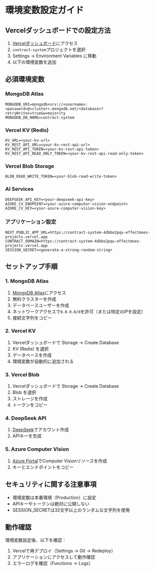 # 環境変数設定ガイド

## Vercelダッシュボードでの設定方法

1. [Vercelダッシュボード](https://vercel.com/dashboard)にアクセス
2. `contract-system`プロジェクトを選択
3. Settings → Environment Variables に移動
4. 以下の環境変数を追加

## 必須環境変数

### MongoDB Atlas
```
MONGODB_URI=mongodb+srv://<username>:<password>@<cluster>.mongodb.net/<database>?retryWrites=true&w=majority
MONGODB_DB_NAME=contract-system
```

### Vercel KV (Redis)
```
KV_URL=<your-kv-url>
KV_REST_API_URL=<your-kv-rest-api-url>
KV_REST_API_TOKEN=<your-kv-rest-api-token>
KV_REST_API_READ_ONLY_TOKEN=<your-kv-rest-api-read-only-token>
```

### Vercel Blob Storage
```
BLOB_READ_WRITE_TOKEN=<your-blob-read-write-token>
```

### AI Services
```
DEEPSEEK_API_KEY=<your-deepseek-api-key>
AZURE_CV_ENDPOINT=<your-azure-computer-vision-endpoint>
AZURE_CV_KEY=<your-azure-computer-vision-key>
```

### アプリケーション設定
```
NEXT_PUBLIC_APP_URL=https://contract-system-4dbbo2pqu-effectmoes-projects.vercel.app
CONTRACT_DOMAIN=https://contract-system-4dbbo2pqu-effectmoes-projects.vercel.app
SESSION_SECRET=<generate-a-strong-random-string>
```

## セットアップ手順

### 1. MongoDB Atlas
1. [MongoDB Atlas](https://www.mongodb.com/cloud/atlas)にアクセス
2. 無料クラスターを作成
3. データベースユーザーを作成
4. ネットワークアクセスで`0.0.0.0/0`を許可（または特定のIPを設定）
5. 接続文字列をコピー

### 2. Vercel KV
1. Vercelダッシュボードで Storage → Create Database
2. KV (Redis) を選択
3. データベースを作成
4. 環境変数が自動的に追加される

### 3. Vercel Blob
1. Vercelダッシュボードで Storage → Create Database
2. Blob を選択
3. ストレージを作成
4. トークンをコピー

### 4. DeepSeek API
1. [DeepSeek](https://platform.deepseek.com/)でアカウント作成
2. APIキーを生成

### 5. Azure Computer Vision
1. [Azure Portal](https://portal.azure.com)でComputer Visionリソースを作成
2. キーとエンドポイントをコピー

## セキュリティに関する注意事項

- 環境変数は本番環境（Production）に設定
- APIキーやトークンは絶対に公開しない
- SESSION_SECRETは32文字以上のランダムな文字列を使用

## 動作確認

環境変数設定後、以下を確認：
1. Vercelで再デプロイ（Settings → Git → Redeploy）
2. アプリケーションにアクセスして動作確認
3. エラーログを確認（Functions → Logs）